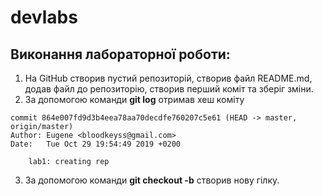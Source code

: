 # devlabs
## Виконання лабораторної роботи:
1. На GitHub створив пустий репозиторій, створив файл README.md, додав файл до репозиторію, створив перший коміт та зберіг зміни.
2. За допомогою команди **git log** отримав хеш коміту
```$ git log
commit 864e007fd9d3b4eea78aa70decdfe760207c5e61 (HEAD -> master, origin/master)
Author: Eugene <bloodkeyss@gmail.com>
Date:   Tue Oct 29 19:54:49 2019 +0200

    lab1: creating rep
```
3. За допомогою команди **git checkout -b** створив нову гілку.